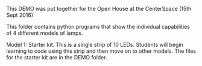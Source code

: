 This DEMO was put together for the Open House at the CenterSpace (15th Sept 2016)

This folder contains python programs that show the individual capabilities of 4 different models of lamps. 

Model 1: Starter kit. 
This is a single strip of 10 LEDs. Students will begin learning to code using this strip and then move on to other models. The files for the starter kit are in the DEMO folder.  

